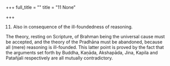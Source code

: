 +++
full_title = ""
title = "11 None"

+++


11. Also in consequence of the ill-foundedness of reasoning.

The theory, resting on Scripture, of Brahman being the universal cause must be accepted, and the theory of the Pradhāna must be abandoned, because all (mere) reasoning is ill-founded. This latter point is proved by the fact that the arguments set forth by Buddha, Kaṇāda, Akshapāda, Jina, Kapila and Patañjali respectively are all mutually contradictory.

